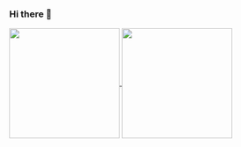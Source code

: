 ### Hi there 👋

<a href="https://github.com/alexandre-queiroz">
  <img height=200 align="center" src="https://github-readme-stats.vercel.app/api?username=alexandre-queiroz&count_private=true&theme=dracula&card_width=300" />
</a>
<a href="https://github.com/alexandre-queiroz">
  <img height=200 align="center" src="https://github-readme-stats.vercel.app/api/top-langs?username=alexandre-queiroz&layout=compact&langs_count=8&card_width=300&theme=dracula" />
</a>

<!--
**alexandre-queiroz/alexandre-queiroz** is a ✨ _special_ ✨ repository because its `README.md` (this file) appears on your GitHub profile.

Here are some ideas to get you started:

- 🔭 I’m currently working on ...
- 🌱 I’m currently learning ...
- 👯 I’m looking to collaborate on ...
- 🤔 I’m looking for help with ...
- 💬 Ask me about ...
- 📫 How to reach me: ...
- 😄 Pronouns: ...
- ⚡ Fun fact: ...
-->
